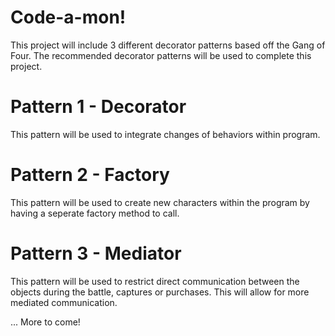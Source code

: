 # Code-a-mon!

This project will include 3 different decorator patterns based off the Gang of Four.
The recommended decorator patterns will be used to complete this project. 

# Pattern 1 - Decorator 

This pattern will be used to integrate changes of behaviors within program.

# Pattern 2 - Factory

This pattern will be used to create new characters within the program by having a
seperate factory method to call.

# Pattern 3 - Mediator

This pattern will be used to restrict direct communication between the objects during 
the battle, captures or purchases. This will allow for more mediated communication.

... More to come!

